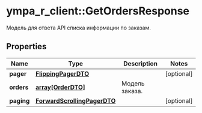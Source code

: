 # ympa_r_client::GetOrdersResponse

Модель для ответа API списка информации по заказам.

## Properties
Name | Type | Description | Notes
------------ | ------------- | ------------- | -------------
**pager** | [**FlippingPagerDTO**](FlippingPagerDTO.md) |  | [optional] 
**orders** | [**array[OrderDTO]**](OrderDTO.md) | Модель заказа.  | 
**paging** | [**ForwardScrollingPagerDTO**](ForwardScrollingPagerDTO.md) |  | [optional] 


